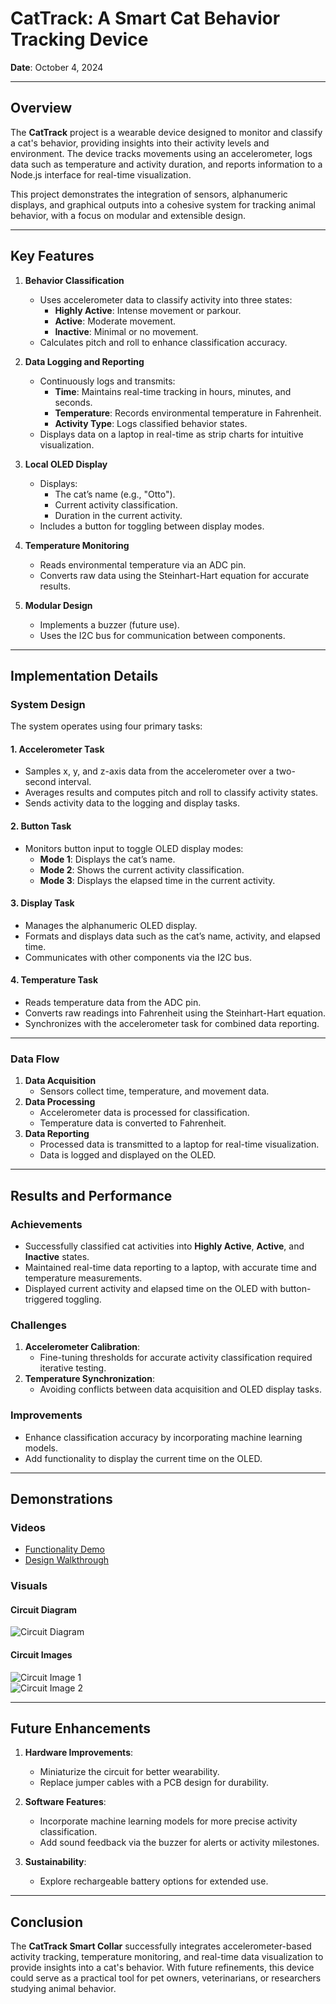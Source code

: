 # CatTrack: A Smart Cat Behavior Tracking Device

**Date**: October 4, 2024  

---

## Overview

The **CatTrack** project is a wearable device designed to monitor and classify a cat's behavior, providing insights into their activity levels and environment. The device tracks movements using an accelerometer, logs data such as temperature and activity duration, and reports information to a Node.js interface for real-time visualization. 

This project demonstrates the integration of sensors, alphanumeric displays, and graphical outputs into a cohesive system for tracking animal behavior, with a focus on modular and extensible design.

---

## Key Features

1. **Behavior Classification**
   - Uses accelerometer data to classify activity into three states:
     - **Highly Active**: Intense movement or parkour.
     - **Active**: Moderate movement.
     - **Inactive**: Minimal or no movement.
   - Calculates pitch and roll to enhance classification accuracy.

2. **Data Logging and Reporting**
   - Continuously logs and transmits:
     - **Time**: Maintains real-time tracking in hours, minutes, and seconds.
     - **Temperature**: Records environmental temperature in Fahrenheit.
     - **Activity Type**: Logs classified behavior states.
   - Displays data on a laptop in real-time as strip charts for intuitive visualization.

3. **Local OLED Display**
   - Displays:
     - The cat’s name (e.g., "Otto").
     - Current activity classification.
     - Duration in the current activity.
   - Includes a button for toggling between display modes.

4. **Temperature Monitoring**
   - Reads environmental temperature via an ADC pin.
   - Converts raw data using the Steinhart-Hart equation for accurate results.

5. **Modular Design**
   - Implements a buzzer (future use).
   - Uses the I2C bus for communication between components.

---

## Implementation Details

### System Design

The system operates using four primary tasks:

#### 1. **Accelerometer Task**
   - Samples x, y, and z-axis data from the accelerometer over a two-second interval.
   - Averages results and computes pitch and roll to classify activity states.
   - Sends activity data to the logging and display tasks.

#### 2. **Button Task**
   - Monitors button input to toggle OLED display modes:
     - **Mode 1**: Displays the cat’s name.
     - **Mode 2**: Shows the current activity classification.
     - **Mode 3**: Displays the elapsed time in the current activity.

#### 3. **Display Task**
   - Manages the alphanumeric OLED display.
   - Formats and displays data such as the cat’s name, activity, and elapsed time.
   - Communicates with other components via the I2C bus.

#### 4. **Temperature Task**
   - Reads temperature data from the ADC pin.
   - Converts raw readings into Fahrenheit using the Steinhart-Hart equation.
   - Synchronizes with the accelerometer task for combined data reporting.

---

### Data Flow

1. **Data Acquisition**
   - Sensors collect time, temperature, and movement data.
2. **Data Processing**
   - Accelerometer data is processed for classification.
   - Temperature data is converted to Fahrenheit.
3. **Data Reporting**
   - Processed data is transmitted to a laptop for real-time visualization.
   - Data is logged and displayed on the OLED.

---

## Results and Performance

### Achievements
- Successfully classified cat activities into **Highly Active**, **Active**, and **Inactive** states.
- Maintained real-time data reporting to a laptop, with accurate time and temperature measurements.
- Displayed current activity and elapsed time on the OLED with button-triggered toggling.

### Challenges
1. **Accelerometer Calibration**:
   - Fine-tuning thresholds for accurate activity classification required iterative testing.
2. **Temperature Synchronization**:
   - Avoiding conflicts between data acquisition and OLED display tasks.

### Improvements
- Enhance classification accuracy by incorporating machine learning models.
- Add functionality to display the current time on the OLED.

---

## Demonstrations

### Videos
- [Functionality Demo](https://drive.google.com/file/d/1MHmP07e8tH0pH1_1BzXr1exhsDJ_sImG/view?usp=sharing)  
- [Design Walkthrough](https://drive.google.com/file/d/1kXdl_pqsfS58n2JaBD2br86vPUoF4mpm/view?usp=sharing)  

### Visuals
#### Circuit Diagram
![Circuit Diagram](https://github.com/trieut415/Cat-Track/blob/main/circuit-diagram1.png)

#### Circuit Images
![Circuit Image 1](https://github.com/trieut415/Cat-Track/blob/main/circuit-image1.png)  
![Circuit Image 2](https://github.com/trieut415/Cat-Track/blob/main/circuit-image2.png)

---

## Future Enhancements

1. **Hardware Improvements**:
   - Miniaturize the circuit for better wearability.
   - Replace jumper cables with a PCB design for durability.

2. **Software Features**:
   - Incorporate machine learning models for more precise activity classification.
   - Add sound feedback via the buzzer for alerts or activity milestones.

3. **Sustainability**:
   - Explore rechargeable battery options for extended use.

---

## Conclusion

The **CatTrack Smart Collar** successfully integrates accelerometer-based activity tracking, temperature monitoring, and real-time data visualization to provide insights into a cat's behavior. With future refinements, this device could serve as a practical tool for pet owners, veterinarians, or researchers studying animal behavior.
